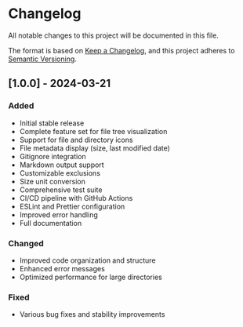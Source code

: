 # Changelog

All notable changes to this project will be documented in this file.

The format is based on [Keep a Changelog](https://keepachangelog.com/en/1.0.0/),
and this project adheres to [Semantic Versioning](https://semver.org/spec/v2.0.0.html).

## [1.0.0] - 2024-03-21

### Added
- Initial stable release
- Complete feature set for file tree visualization
- Support for file and directory icons
- File metadata display (size, last modified date)
- Gitignore integration
- Markdown output support
- Customizable exclusions
- Size unit conversion
- Comprehensive test suite
- CI/CD pipeline with GitHub Actions
- ESLint and Prettier configuration
- Improved error handling
- Full documentation

### Changed
- Improved code organization and structure
- Enhanced error messages
- Optimized performance for large directories

### Fixed
- Various bug fixes and stability improvements 